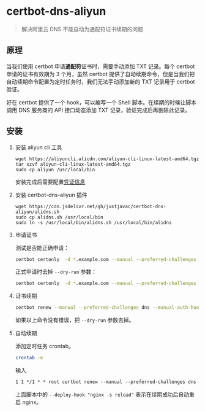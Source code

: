 # certbot-dns-aliyun

> 解决阿里云 DNS 不能自动为通配符证书续期的问题

## 原理

当我们使用 certbot 申请**通配符**证书时，需要手动添加 TXT 记录。每个 certbot 申请的证书有效期为 3 个月，虽然 certbot 提供了自动续期命令，但是当我们把自动续期命令配置为定时任务时，我们无法手动添加新的 TXT 记录用于 certbot 验证。

好在 certbot 提供了一个 hook，可以编写一个 Shell 脚本。在续期的时候让脚本调用 DNS 服务商的 API 接口动态添加 TXT 记录，验证完成后再删除此记录。

## 安装

1. 安装 aliyun cli 工具

   ```shell
   wget https://aliyuncli.alicdn.com/aliyun-cli-linux-latest-amd64.tgz
   tar xzvf aliyun-cli-linux-latest-amd64.tgz
   sudo cp aliyun /usr/local/bin
   ```

   安装完成后需要配置[凭证信息](https://help.aliyun.com/document_detail/110341.html)

2. 安装 certbot-dns-aliyun 插件

   ```shell
   wget https://cdn.jsdelivr.net/gh/justjavac/certbot-dns-aliyun/alidns.sh
   sudo cp alidns.sh /usr/local/bin
   sudo ln -s /usr/local/bin/alidns.sh /usr/local/bin/alidns
   ```

3. 申请证书

   测试是否能正确申请：

   ```sh
   certbot certonly  -d *.example.com --manual --preferred-challenges dns --manual-auth-hook "alidns" --manual-cleanup-hook "alidns clean" --dry-run
   ```

   正式申请时去掉 `--dry-run` 参数：

   ```sh
   certbot certonly  -d *.example.com --manual --preferred-challenges dns --manual-auth-hook "alidns" --manual-cleanup-hook "alidns clean"
   ```

4. 证书续期

   ```sh
   certbot renew --manual --preferred-challenges dns --manual-auth-hook "alidns" --manual-cleanup-hook "alidns clean" --dry-run
   ```

   如果以上命令没有错误，把 `--dry-run` 参数去掉。

5. 自动续期

   添加定时任务 crontab。

   ```sh
   crontab -e
   ```

   输入

   ```txt
   1 1 */1 * * root certbot renew --manual --preferred-challenges dns --manual-auth-hook "alidns" --manual-cleanup-hook "alidns clean" --deploy-hook "nginx -s reload"
   ```

   上面脚本中的 `--deploy-hook "nginx -s reload"` 表示在续期成功后自动重启 nginx。
